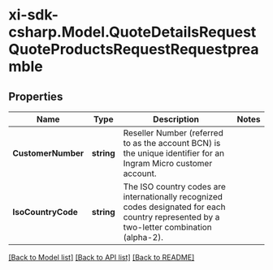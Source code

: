 # xi-sdk-csharp.Model.QuoteDetailsRequestQuoteProductsRequestRequestpreamble

## Properties

Name | Type | Description | Notes
------------ | ------------- | ------------- | -------------
**CustomerNumber** | **string** | Reseller Number (referred to as the account BCN) is the unique identifier for an Ingram Micro customer account. | 
**IsoCountryCode** | **string** | The ISO country codes are internationally recognized codes designated for each country represented by a two-letter combination (alpha-2). | 

[[Back to Model list]](../README.md#documentation-for-models) [[Back to API list]](../README.md#documentation-for-api-endpoints) [[Back to README]](../README.md)

